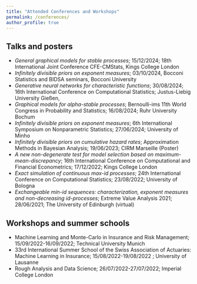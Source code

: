 ```yaml
---
title: "Attended Conferences and Workshops"
permalink: /conferences/
author_profile: true
---
```

<!--- layout: archive--->


## Talks and posters

* *General graphical models for stable processes*; 15/12/2024; 18th International Joint Conference CFE-CMStats, Kings College London
* *Infinitely divisible priors on exponent measures*; 03/10/2024, Bocconi Statistics and BIDSA seminars, Bocconi University
* *Generative neural networks for characteristic functions*; 30/08/2024; 16th International Conference on Computational Statistics; Justus-Liebig University Gießen, 
* *Graphical models for alpha-stable processes*; Bernoulli-ims 11th World Congress in Probability and Statistics;  16/08/2024; Ruhr University Bochum
* *Infinitely divisible priors on exponent measures*; 6th International Symposium on Nonparametric Statistics;  27/06/2024; University of Minho
* *Infinitely divisible priors on cumulative hazard rates*; Approximation Methods in Bayesian Analysis; 19/06/2023; CIRM Marseille (Poster)
* *A new non-degenerate test for model selection based on maximum-mean-discrepancy*;
16th International Conference on Computational and Financial Econometrics; 17/12/2022; Kings College London
* *Exact simulation of continuous max-id processes*; 24th International Conference on
Computational Statistics; 23/08/2022;  University of Bologna
* *Exchangeable min-id sequences: characterization, exponent measures and non-decreasing
id-processes*; Extreme Value Analysis 2021; 28/06/2021; The University of
Edinburgh (virtual)



## Workshops and summer schools

* Machine Learning and Monte-Carlo in Insurance and Risk Management; 15/09/2022-16/09/2022;  Technical University Munich
* 33rd International Summer School of the Swiss Association of Actuaries: Machine Learning in Insurance; 15/08/2022-19/08/2022 ; University of Lausanne
* Rough Analysis and Data Science; 26/07/2022-27/07/2022; Imperial College London



<!---{% if site.talkmap_link == true %}--->

<!---<p style="text-decoration:underline;"><a href="/talkmap.html">See a map of all the places I've given a talk!</a></p>--->

<!---{% endif %}--->

<!---{% for post in site.talks reversed %}--->
<!---  {% include archive-single-talk.html %}--->
<!---{% endfor %}--->
